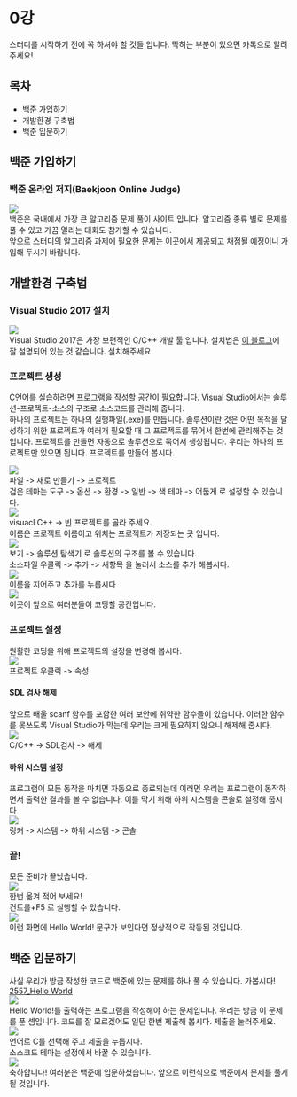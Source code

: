 # 0강

스터디를 시작하기 전에 꼭 하셔야 할 것들 입니다. 막히는 부분이 있으면 카톡으로 알려주세요!

## 목차

* 백준 가입하기
* 개발환경 구축법
* 백준 입문하기

## 백준 가입하기

### 백준 온라인 저지(Baekjoon Online Judge)
![](.gitbook/assets/baekjoon.PNG)  
백준은 국내에서 가장 큰 알고리즘 문제 풀이 사이트 입니다. 알고리즘 종류 별로 문제를 풀 수 있고 가끔 열리는 대회도 참가할 수 있습니다.  
앞으로 스터디의 알고리즘 과제에 필요한 문제는 이곳에서 제공되고 채점될 예정이니 가입해 두시기 바랍니다.

## 개발환경 구축법

### Visual Studio 2017 설치

![](.gitbook/assets/vs2017.jpg)  
Visual Studio 2017은 가장 보편적인 C/C++ 개발 툴 입니다. 설치법은 [이 블로그](https://mapofbrain.tistory.com/12)에 잘 설명되어 있는 것 같습니다. 설치해주세요

### 프로젝트 생성

C언어를 실습하려면 프로그램을 작성할 공간이 필요합니다. Visual Studio에서는 솔루션-프로젝트-소스의 구조로 소스코드를 관리해 줍니다.  
하나의 프로젝트는 하나의 실행파일\(.exe\)를 만듭니다. 솔루션이란 것은 어떤 목적을 달성하기 위한 프로젝트가 여러개 필요할 때 그 프로젝트를 묶어서 한번에 관리해주는 것입니다. 프로젝트를 만들면 자동으로 솔루션으로 묶어서 생성됩니다. 우리는 하나의 프로젝트만 있으면 됩니다. 프로젝트를 만들어 봅시다.

![](.gitbook/assets/mk_p1.PNG)  
파일 -> 새로 만들기 -> 프로젝트  
검은 테마는 도구 -> 옵션 -> 환경 -> 일반 -> 색 테마 -> 어둡게 로 설정할 수 있습니다.  
![](.gitbook/assets/mk_p2.PNG)  
visuacl C++  ->  빈 프로젝트를 골라 주세요.  
이름은 프로젝트 이름이고 위치는 프로젝트가 저장되는 곳 입니다.  
![](.gitbook/assets/mk_s1.PNG)  
보기 -> 솔루션 탐색기 로 솔루션의 구조를 볼 수 있습니다.  
소스파일 우클릭  ->  추가  ->  새항목 을 눌러서 소스를 추가 해봅시다.  
![](.gitbook/assets/mk_s2.PNG)  
이름을 지어주고 추가를 누릅시다  
![](.gitbook/assets/mk_s3.PNG)  
이곳이 앞으로 여러분들이 코딩할 공간입니다.

### 프로젝트 설정

원활한 코딩을 위해 프로젝트의 설정을 변경해 봅시다.  
![](.gitbook/assets/p_p1.PNG)  
프로젝트 우클릭 -> 속성

#### SDL 검사 해제

앞으로 배울 scanf 함수를 포함한 여러 보안에 취약한 함수들이 있습니다. 이러한 함수를 못쓰도록 Visual Studio가 막는데 우리는 크게 필요하지 않으니 해제해 줍시다.  
![](.gitbook/assets/p_p2.PNG)  
C/C++  ->  SDL검사  ->  해제

#### 하위 시스템 설정

프로그램이 모든 동작을 마치면 자동으로 종료되는데 이러면 우리는 프로그램이 동작하면서 출력한 결과를 볼 수 없습니다. 이를 막기 위해 하위 시스템을 콘솔로 설정해 줍시다  
![](.gitbook/assets/p_p3.PNG)  
링커  ->  시스템  ->  하위 시스템  ->  콘솔

### 끝!

모든 준비가 끝났습니다.  
![](.gitbook/assets/end.PNG)  
한번 옮겨 적어 보세요!  
컨트롤+F5 로 실행할 수 있습니다.  
![](.gitbook/assets/hello.PNG)  
이런 화면에 Hello World! 문구가 보인다면 정상적으로 작동된 것입니다.

## 백준 입문하기

사실 우리가 방금 작성한 코드로 백준에 있는 문제를 하나 풀 수 있습니다. 가봅시다!  
[2557\_Hello World](https://www.acmicpc.net/problem/2557)  
![](.gitbook/assets/p_hello.PNG)  
Hello World!를 출력하는 프로그램을 작성해야 하는 문제입니다. 우리는 방금 이 문제를 푼 셈입니다. 코드를 잘 모르겠어도 일단 한번 제출해 봅시다. 제출을 눌러주세요.  
![](.gitbook/assets/p_hello2.PNG)  
언어로 C를 선택해 주고 제출을 누릅시다.  
소스코드 테마는 설정에서 바꿀 수 있습니다.  
![](.gitbook/assets/p_hello3.PNG)  
축하합니다! 여러분은 백준에 입문하셨습니다. 앞으로 이런식으로 백준에서 문제를 풀게 될 것입니다.


